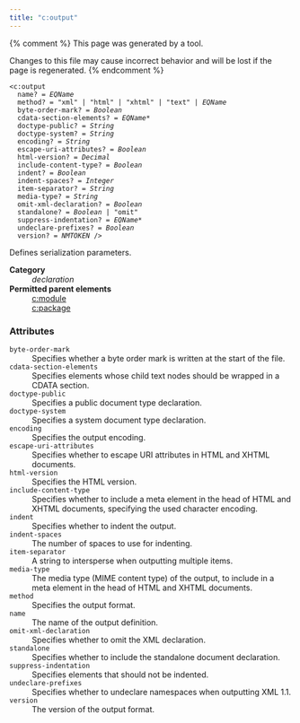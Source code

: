```yaml
---
title: "c:output"
---
```


{% comment %}
This page was generated by a tool.

Changes to this file may cause incorrect behavior and will be lost if
the page is regenerated.
{% endcomment %}

<div class="language-xml highlighter-rouge"><pre class="highlight element-syntax"><code><span class="nt">&lt;c:output</span>
  <span>name</span>? = <i title="An EQName. Unprefixed QNames are in the null namespace.">EQName</i>
  <span>method</span>? = <span><span class="s">"xml"</span> | <span class="s">"html"</span> | <span class="s">"xhtml"</span> | <span class="s">"text"</span> | <i title="An EQName. Unprefixed QNames are in the null namespace.">EQName</i></span>
  <span>byte-order-mark</span>? = <i title="One of the values &#34;yes&#34;, &#34;no&#34;, &#34;true&#34;, &#34;false&#34;, &#34;1&#34; or &#34;0&#34;.">Boolean</i>
  <span>cdata-section-elements</span>? = <span><i title="An EQName. Unprefixed QNames are in the default namespace.">EQName</i>*</span>
  <span>doctype-public</span>? = <i>String</i>
  <span>doctype-system</span>? = <i>String</i>
  <span>encoding</span>? = <i>String</i>
  <span>escape-uri-attributes</span>? = <i title="One of the values &#34;yes&#34;, &#34;no&#34;, &#34;true&#34;, &#34;false&#34;, &#34;1&#34; or &#34;0&#34;.">Boolean</i>
  <span>html-version</span>? = <i>Decimal</i>
  <span>include-content-type</span>? = <i title="One of the values &#34;yes&#34;, &#34;no&#34;, &#34;true&#34;, &#34;false&#34;, &#34;1&#34; or &#34;0&#34;.">Boolean</i>
  <span>indent</span>? = <i title="One of the values &#34;yes&#34;, &#34;no&#34;, &#34;true&#34;, &#34;false&#34;, &#34;1&#34; or &#34;0&#34;.">Boolean</i>
  <span>indent-spaces</span>? = <i>Integer</i>
  <span>item-separator</span>? = <i>String</i>
  <span>media-type</span>? = <i>String</i>
  <span>omit-xml-declaration</span>? = <i title="One of the values &#34;yes&#34;, &#34;no&#34;, &#34;true&#34;, &#34;false&#34;, &#34;1&#34; or &#34;0&#34;.">Boolean</i>
  <span>standalone</span>? = <span><i title="One of the values &#34;yes&#34;, &#34;no&#34;, &#34;true&#34;, &#34;false&#34;, &#34;1&#34; or &#34;0&#34;.">Boolean</i> | <span class="s">"omit"</span></span>
  <span>suppress-indentation</span>? = <span><i title="An EQName. Unprefixed QNames are in the default namespace.">EQName</i>*</span>
  <span>undeclare-prefixes</span>? = <i title="One of the values &#34;yes&#34;, &#34;no&#34;, &#34;true&#34;, &#34;false&#34;, &#34;1&#34; or &#34;0&#34;.">Boolean</i>
  <span>version</span>? = <i>NMTOKEN</i> /&gt;</code></pre></div>
<p>Defines serialization parameters.</p>
<dl>
   <dt><b>Category</b></dt>
   <dd><i>declaration</i></dd>
   <dt><b>Permitted parent elements</b></dt>
   <dd><a href="module.html">c:module</a></dd>
   <dd><a href="package.html">c:package</a></dd>
</dl>
<h3>Attributes</h3>
<dl>
   <dt><code>byte-order-mark</code></dt>
   <dd>Specifies whether a byte order mark is written at the start of the file.</dd>
   <dt><code>cdata-section-elements</code></dt>
   <dd>Specifies elements whose child text nodes should be wrapped in a CDATA section.</dd>
   <dt><code>doctype-public</code></dt>
   <dd>Specifies a public document type declaration.</dd>
   <dt><code>doctype-system</code></dt>
   <dd>Specifies a system document type declaration.</dd>
   <dt><code>encoding</code></dt>
   <dd>Specifies the output encoding.</dd>
   <dt><code>escape-uri-attributes</code></dt>
   <dd>Specifies whether to escape URI attributes in HTML and XHTML documents.</dd>
   <dt><code>html-version</code></dt>
   <dd>Specifies the HTML version.</dd>
   <dt><code>include-content-type</code></dt>
   <dd>Specifies whether to include a meta element in the head of HTML and XHTML documents,
      specifying the used character encoding.
   </dd>
   <dt><code>indent</code></dt>
   <dd>Specifies whether to indent the output.</dd>
   <dt><code>indent-spaces</code></dt>
   <dd>The number of spaces to use for indenting.</dd>
   <dt><code>item-separator</code></dt>
   <dd>A string to intersperse when outputting multiple items.</dd>
   <dt><code>media-type</code></dt>
   <dd>The media type (MIME content type) of the output, to include in a meta element in
      the head of HTML and XHTML documents.
   </dd>
   <dt><code>method</code></dt>
   <dd>Specifies the output format.</dd>
   <dt><code>name</code></dt>
   <dd>The name of the output definition.</dd>
   <dt><code>omit-xml-declaration</code></dt>
   <dd>Specifies whether to omit the XML declaration.</dd>
   <dt><code>standalone</code></dt>
   <dd>Specifies whether to include the standalone document declaration.</dd>
   <dt><code>suppress-indentation</code></dt>
   <dd>Specifies elements that should not be indented.</dd>
   <dt><code>undeclare-prefixes</code></dt>
   <dd>Specifies whether to undeclare namespaces when outputting XML 1.1.</dd>
   <dt><code>version</code></dt>
   <dd>The version of the output format.</dd>
</dl>